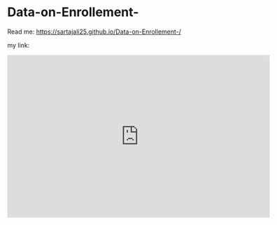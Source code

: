 # Data-on-Enrollement-

Read me: https://sartajali25.github.io/Data-on-Enrollement-/

my link:
<iframe width="600" height="371" seamless frameborder="0" scrolling="no" src="https://docs.google.com/spreadsheets/d/e/2PACX-1vT4FJ4hmW31kfDEisqj3NuoaWNg0cUGeONols5nQRtljobOYe15_Vb2EVMgBSmwx475Uq-vG0Rjtje3/pubchart?oid=636465073&amp;format=interactive"></iframe>
